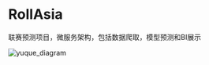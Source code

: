 # RollAsia
联赛预测项目，微服务架构，包括数据爬取，模型预测和BI展示

![yuque_diagram](https://user-images.githubusercontent.com/24383400/213633043-68630c9f-cf6c-4c3f-bdf4-c48b144ff514.png)
